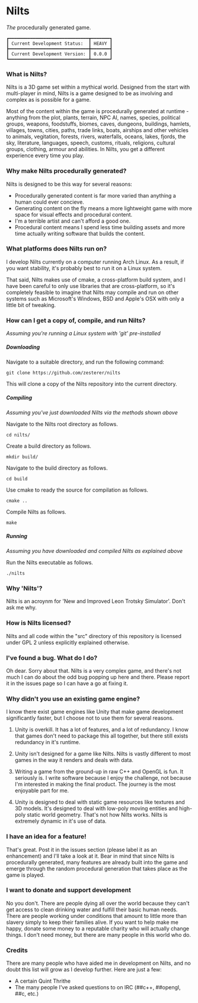 # Nilts
*The* procedurally generated game.

```
┏━━━━━━━━━━━━━━━━━━━━━━━━━━━━━━┳━━━━━━━┓
┃ Current Development Status:  ┃ HEAVY ┃
┣━━━━━━━━━━━━━━━━━━━━━━━━━━━━━━╋━━━━━━━┫
┃ Current Development Version: ┃ 0.0.0 ┃
┗━━━━━━━━━━━━━━━━━━━━━━━━━━━━━━┻━━━━━━━┛
```

### What is Nilts?

Nilts is a 3D game set within a mythical world. Designed from the start with multi-player in mind, Nilts is a game designed to be as involving and complex as is possible for a game.

Most of the content within the game is procedurally generated at runtime - anything from the plot, plants, terrain, NPC AI, names, species, political groups, weapons, foodstuffs, biomes, caves, dungeons, buildings, hamlets, villages, towns, cities, paths, trade links, boats, airships and other vehicles to animals, vegitation, forests, rivers, waterfalls, oceans, lakes, fjords, the sky, literature, languages, speech, customs, rituals, religions, cultural groups, clothing, armour and abilities. In Nilts, you get a different experience every time you play.

### Why make Nilts procedurally generated?

Nilts is designed to be this way for several reasons:

- Procedurally generated content is far more varied than anything a human could ever concieve.
- Generating content on the fly means a more lightweight game with more space for visual effects and procedural content.
- I'm a terrible artist and can't afford a good one.
- Procedural content means I spend less time building assets and more time actually writing software that builds the content.

### What platforms does Nilts run on?

I develop Nilts currently on a computer running Arch Linux. As a result, if you want stability, it's probably best to run it on a Linux system.

That said, Nilts makes use of cmake, a cross-platform build system, and I have been careful to only use libraries that are cross-platform, so it's completely feasible to imagine that Nilts may compile and run on other systems such as Microsoft's Windows, BSD and Apple's OSX with only a little bit of tweaking.

### How can I get a copy of, compile, and run Nilts?

*Assuming you're running a Linux system with 'git' pre-installed*

##### Downloading

Navigate to a suitable directory, and run the following command:

`git clone https://github.com/zesterer/nilts`

This will clone a copy of the Nilts repository into the current directory.

##### Compiling

*Assuming you've just downloaded Nilts via the methods shown above*

Navigate to the Nilts root directory as follows.

`cd nilts/`

Create a build directory as follows.

`mkdir build/`

Navigate to the build directory as follows.

`cd build`

Use cmake to ready the source for compilation as follows.

`cmake ..`

Compile Nilts as follows.

`make`

##### Running

*Assuming you have downloaded and compiled Nilts as explained above*

Run the Nilts executable as follows.

`./nilts`

### Why 'Nilts'?

Nilts is an acroynm for 'New and Improved Leon Trotsky Simulator'. Don't ask me why.

### How is Nilts licensed?

Nilts and all code within the "src" directory of this repository is licensed under GPL 2 unless explicitly explained otherwise.

### I've found a bug. What do I do?

Oh dear. Sorry about that. Nilts is a very complex game, and there's not much I can do about the odd bug popping up here and there. Please report it in the issues page so I can have a go at fixing it.

### Why didn't you use an existing game engine?

I know there exist game engines like Unity that make game development significantly faster, but I choose not to use them for several reasons.

1. Unity is overkill. It has a lot of features, and a lot of redundancy. I know that games don't need to package this all together, but there still exists redundancy in it's runtime.

2. Unity isn't designed for a game like Nilts. Nilts is vastly different to most games in the way it renders and deals with data.

3. Writing a game from the ground-up in raw C++ and OpenGL is fun. It seriously is. I write software because I enjoy the challenge, not because I'm interested in making the final product. The journey is the most enjoyable part for me.

4. Unity is designed to deal with static game resources like textures and 3D models. It's designed to deal with low-poly moving entities and high-poly static world geometry. That's not how Nilts works. Nilts is extremely dynamic in it's use of data.

### I have an idea for a feature!

That's great. Post it in the issues section (please label it as an enhancement) and I'll take a look at it. Bear in mind that since Nilts is procedurally generated, many features are already built into the game and emerge through the random procedural generation that takes place as the game is played.

### I want to donate and support development

No you don't. There are people dying all over the world because they can't get access to clean drinking water and fulfill their basic human needs. There are people working under conditions that amount to little more than slavery simply to keep their families alive. If you want to help make me happy, donate some money to a reputable charity who will actually change things. I don't need money, but there are many people in this world who do.

### Credits

There are many people who have aided me in development on Nilts, and no doubt this list will grow as I develop further. Here are just a few:

- A certain Quint Thrithe
- The many people I've asked questions to on IRC (##c++, ##opengl, ##c, etc.)
